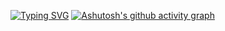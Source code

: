 

<!--
**Jekoyu/Jekoyu** is a ✨ _special_ ✨ repository because its `README.md` (this file) appears on your GitHub profile.

Here are some ideas to get you started:

- 🔭 I’m currently working on ...
- 🌱 I’m currently learning ...
- 👯 I’m looking to collaborate on ...
- 🤔 I’m looking for help with ...
- 💬 Ask me about ...
- 📫 How to reach me: ...
- 😄 Pronouns: ...
- ⚡ Fun fact: ...
-->
[![Typing SVG](https://readme-typing-svg.demolab.com/?lines=###+Hi+there+👋+,I+Am+Jekoyu)](https://git.io/typing-svg)
[![Ashutosh's github activity graph](https://github-readme-activity-graph.vercel.app/graph?username=Jekoyu&theme=react-dark)](https://github.com/ashutosh00710/github-readme-activity-graph)
